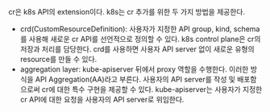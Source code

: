cr은 k8s API의 extension이다. k8s는 cr 추가를 위한 두 가지 방법을 제공한다.
- crd(CustomResourceDefinition): 사용자가 지정한 API group, kind, schema를 사용해 새로운 cr API를 선언적으로 정의할 수 있다. k8s control plane은 cr의 저장과 처리를 담당한다. crd를 사용하면 사용자 API server 없이 새로운 유형의 resource를 만들 수 있다.
- aggregation layer: kube-apiserver 뒤에서 proxy 역할을 수행한다. 이러한 방식을 API Aggregation(AA)라고 부른다. 사용자의 API server를 작성 및 배포함으로써 cr에 대한 특수 구현을 제공할 수 있다. kube-apiserver는 사용자가 지정한 cr API에 대한 요청을 사용자의 API server로 위임한다.